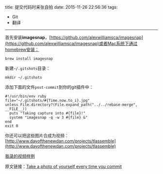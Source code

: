 title: 提交代码时来张自拍
date: 2015-11-26 22:56:36
tags:
- Git
- 翻译
---
首先安装**imagesnap**，[https://github.com/alexwilliamsca/imagesnap](https://github.com/alexwilliamsca/imagesnap)或者Mac系统下通过homebrew安装：

```shell
brew install imagesnap
```

新建`~/.gitshots`目录：

```
mkdir ~/.gitshots
```

添加下面的文件`post-commit`到你的git插件中：
```
#!/usr/bin/env ruby
file="~/.gitshots/#{Time.now.to_i}.jpg"
unless File.directory?(File.expand_path("../../rebase-merge", __FILE__))
  puts "Taking capture into #{file}!"
  system "imagesnap -q -w 3 #{file} &"
end
exit 0
```

你还可以把这些图片合成为视频：[http://www.dayofthenewdan.com/projects/tlassemble](http://www.dayofthenewdan.com/projects/tlassemble)

[我录的视频样例](/static/test.mov)

原文链接：[Take a photo of yourself every time you commit](https://coderwall.com/p/xlatfq/take-a-photo-of-yourself-every-time-you-commit?p=1&q=)
